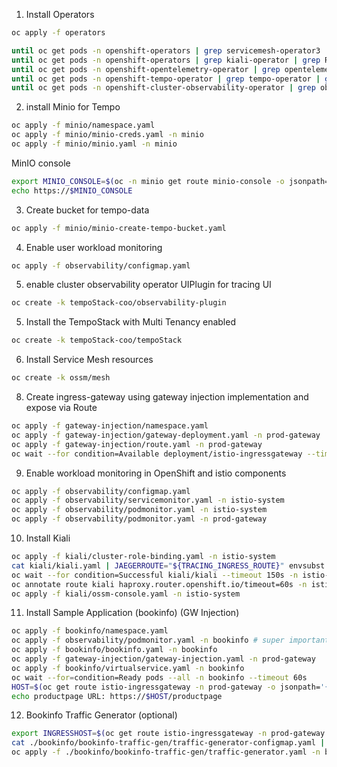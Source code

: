 1. Install Operators

```bash
oc apply -f operators  

until oc get pods -n openshift-operators | grep servicemesh-operator3 | grep Running; do echo "Waiting for servicemesh-operator3 to be running."; sleep 10;done
until oc get pods -n openshift-operators | grep kiali-operator | grep Running; do echo "Waiting for kiali-operator to be running."; sleep 10;done
until oc get pods -n openshift-opentelemetry-operator | grep opentelemetry-operator | grep Running; do echo "Waiting for opentelemetry-operator to be running."; sleep 10;done
until oc get pods -n openshift-tempo-operator | grep tempo-operator | grep Running; do echo "Waiting for tempo-operator to be running."; sleep 10;done
until oc get pods -n openshift-cluster-observability-operator | grep observability-operator | grep Running; do echo "Waiting for observability-operator to be running."; sleep 10;done
```

2. install Minio for Tempo

```bash
oc apply -f minio/namespace.yaml 
oc apply -f minio/minio-creds.yaml -n minio
oc apply -f minio/minio.yaml -n minio 
```

MinIO console
```bash
export MINIO_CONSOLE=$(oc -n minio get route minio-console -o jsonpath='{.spec.host}')
echo https://$MINIO_CONSOLE 
```

3. Create bucket for tempo-data

```bash
oc apply -f minio/minio-create-tempo-bucket.yaml 
```

4. Enable user workload monitoring

```bash
oc apply -f observability/configmap.yaml 
```
5. enable cluster observability operator UIPlugin for tracing UI

```bash
oc create -k tempoStack-coo/observability-plugin
```

5. Install the TempoStack with Multi Tenancy enabled


```bash
oc create -k tempoStack-coo/tempoStack
```


6. Install Service Mesh resources

```bash
oc create -k ossm/mesh
```

8. Create ingress-gateway using gateway injection implementation and expose via Route

```bash
oc apply -f gateway-injection/namespace.yaml 
oc apply -f gateway-injection/gateway-deployment.yaml -n prod-gateway   
oc apply -f gateway-injection/route.yaml -n prod-gateway 
oc wait --for condition=Available deployment/istio-ingressgateway --timeout 60s -n prod-gateway  
```

9. Enable workload monitoring in OpenShift and istio components

```bash
oc apply -f observability/configmap.yaml 
oc apply -f observability/servicemonitor.yaml -n istio-system  
oc apply -f observability/podmonitor.yaml -n istio-system    
oc apply -f observability/podmonitor.yaml -n prod-gateway 
```
10. Install Kiali

```bash
oc apply -f kiali/cluster-role-binding.yaml -n istio-system
cat kiali/kiali.yaml | JAEGERROUTE="${TRACING_INGRESS_ROUTE}" envsubst | oc -n istio-system apply -f - 
oc wait --for condition=Successful kiali/kiali --timeout 150s -n istio-system 
oc annotate route kiali haproxy.router.openshift.io/timeout=60s -n istio-system 
oc apply -f kiali/ossm-console.yaml -n istio-system 
```

11. Install Sample Application (bookinfo) (GW Injection)

```bash
oc apply -f bookinfo/namespace.yaml   
oc apply -f observability/podmonitor.yaml -n bookinfo # super important! 
oc apply -f bookinfo/bookinfo.yaml -n bookinfo 
oc apply -f gateway-injection/gateway-injection.yaml -n prod-gateway 
oc apply -f bookinfo/virtualservice.yaml -n bookinfo 
oc wait --for=condition=Ready pods --all -n bookinfo --timeout 60s
HOST=$(oc get route istio-ingressgateway -n prod-gateway -o jsonpath='{.spec.host}')
echo productpage URL: https://$HOST/productpage
```

12. Bookinfo Traffic Generator (optional)

```bash
export INGRESSHOST=$(oc get route istio-ingressgateway -n prod-gateway -o=jsonpath='{.spec.host}')
cat ./bookinfo/bookinfo-traffic-gen/traffic-generator-configmap.yaml | ROUTE="https://${INGRESSHOST}/productpage" envsubst | oc -n bookinfo apply -f - 
oc apply -f ./bookinfo/bookinfo-traffic-gen/traffic-generator.yaml -n bookinfo
```